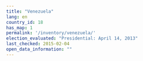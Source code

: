 ```yaml
---
title: "Venezuela"
lang: en
country_id: 18
has_map: 1
permalink: '/inventory/venezuela/'
election_evaluated: "Presidential: April 14, 2013"
last_checked: 2015-02-04
open_data_information: ""
---
```

